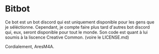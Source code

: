 # Bitbot
Ce bot est un bot discord qui est uniquement disponible pour les gens que je séléctionne.
Cependant, je compte faire plus tard d'autres bot discord qui, eux, seront disponible pour tout le monde.
Son code est quant à lui soumis à la liscence Creative Common. (voire le LICENSE.md)

Cordialement, 
AresM4A.

